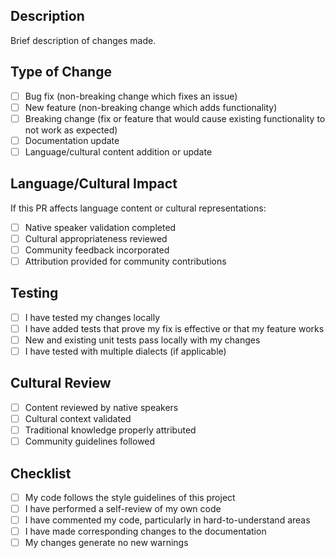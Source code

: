 ## Description
Brief description of changes made.

## Type of Change
- [ ] Bug fix (non-breaking change which fixes an issue)
- [ ] New feature (non-breaking change which adds functionality)
- [ ] Breaking change (fix or feature that would cause existing functionality to not work as expected)
- [ ] Documentation update
- [ ] Language/cultural content addition or update

## Language/Cultural Impact
If this PR affects language content or cultural representations:
- [ ] Native speaker validation completed
- [ ] Cultural appropriateness reviewed
- [ ] Community feedback incorporated
- [ ] Attribution provided for community contributions

## Testing
- [ ] I have tested my changes locally
- [ ] I have added tests that prove my fix is effective or that my feature works
- [ ] New and existing unit tests pass locally with my changes
- [ ] I have tested with multiple dialects (if applicable)

## Cultural Review
- [ ] Content reviewed by native speakers
- [ ] Cultural context validated
- [ ] Traditional knowledge properly attributed
- [ ] Community guidelines followed

## Checklist
- [ ] My code follows the style guidelines of this project
- [ ] I have performed a self-review of my own code
- [ ] I have commented my code, particularly in hard-to-understand areas
- [ ] I have made corresponding changes to the documentation
- [ ] My changes generate no new warnings
